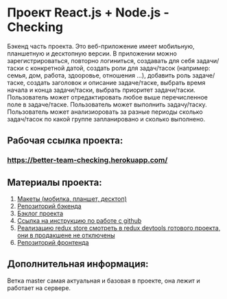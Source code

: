 # Проект React.js + Node.js - Checking

Бэкенд часть проекта. Это веб-приложение имеет мобильную, планшетную и
десктопную версии. В приложении можно зарегистрироваться, повторно логиниться,
создавать для себя задачи/таски с конкретной датой, создать роли для задач/тасок
(например: семья, дом, работа, здооровье, отношения ...), добавить роль
задаче/таске, создать заголовок и описание задаче/таске, выбрать время начала и
конца задачи/таски, выбрать приоритет задачи/таски. Пользователь может
отредактировать любое выше перечисленное поле в задаче/таске. Пользователь может
выполнить задачу/таску. Пользователь может анализиоровать за разные периоды
сколько задач/тасок по какой группе запланировано и сколько выполнено.

## Рабочая ссылка проекта:

### https://better-team-checking.herokuapp.com/

## Материалы проекта:

1. [Макеты (мобилка, планшет, десктоп)](https://drive.google.com/drive/folders/1ndK2TWvze-tBTrzr-bkVZz-8peIGxp30)
2. [Репозиторий бэкенда](https://github.com/goitProjects/checking_new_backend)
3. [Бэклог проекта](https://docs.google.com/spreadsheets/d/1bQCxuv7Ya6MmhssM48f7Y9sjNoVyyBf3Noo0427YclY/edit#gid=0)
4. [Ссылка на инструкцию по работе с github](https://docs.google.com/document/d/1y-nMdpPIIP83rbqPYt6kM_KXMC83UPbkbxKqgaHlnfI/edit)
5. [Реализацию redux store смотреть в redux devtools готового проекта, они в продакшене не отключены](https://better-team-checking.herokuapp.com/)
6. [Репозиторий фронтенда](https://github.com/goitProjects/checking_new_frontend)

## Дополнительная информация:

Ветка master самая актуальная и базовая в проекте, она лежит и работает на
сервере.

